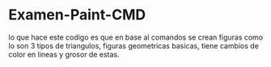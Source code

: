 # Examen-Paint-CMD

lo que hace este codigo es que en base al comandos se crean figuras como lo son 3 tipos de triangulos, figuras geometricas basicas, tiene cambios de color en lineas y grosor de estas.
